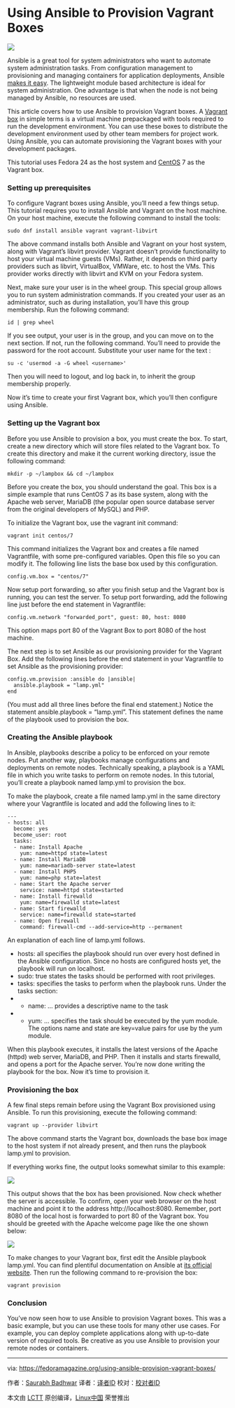 Using Ansible to Provision Vagrant Boxes
====

![](https://i1.wp.com/cdn.fedoramagazine.org/wp-content/uploads/2016/08/vagrant-plus-ansible.jpg?w=1352&ssl=1)

Ansible is a great tool for system administrators who want to automate system administration tasks. From configuration management to provisioning and managing containers for application deployments, Ansible [makes it easy][1]. The lightweight module based architecture is ideal for system administration. One advantage is that when the node is not being managed by Ansible, no resources are used.

This article covers how to use Ansible to provision Vagrant boxes. A [Vagrant box][2] in simple terms is a virtual machine prepackaged with tools required to run the development environment. You can use these boxes to distribute the development environment used by other team members for project work. Using Ansible, you can automate provisioning the Vagrant boxes with your development packages.

This tutorial uses Fedora 24 as the host system and [CentOS][3] 7 as the Vagrant box.

### Setting up prerequisites

To configure Vagrant boxes using Ansible, you’ll need a few things setup. This tutorial requires you to install Ansible and Vagrant on the host machine. On your host machine, execute the following command to install the tools:

```
sudo dnf install ansible vagrant vagrant-libvirt
```

The above command installs both Ansible and Vagrant on your host system, along with Vagrant’s libvirt provider. Vagrant doesn’t provide functionality to host your virtual machine guests (VMs). Rather, it depends on third party providers such as libvirt, VirtualBox, VMWare, etc. to host the VMs. This provider works directly with libvirt and KVM on your Fedora system.

Next, make sure your user is in the wheel group. This special group allows you to run system administration commands. If you created your user as an administrator, such as during installation, you’ll have this group membership. Run the following command:

```
id | grep wheel
```

If you see output, your user is in the group, and you can move on to the next section. If not, run the following command. You’ll need to provide the password for the root account. Substitute your user name for the text <username>:

```
su -c 'usermod -a -G wheel <username>'
```

Then you will need to logout, and log back in, to inherit the group membership properly.

Now it’s time to create your first Vagrant box, which you’ll then configure using Ansible.

### Setting up the Vagrant box

Before you use Ansible to provision a box, you must create the box. To start, create a new directory which will store files related to the Vagrant box. To create this directory and make it the current working directory, issue the following command:

```
mkdir -p ~/lampbox && cd ~/lampbox
```

Before you create the box, you should understand the goal. This box is a simple example that runs CentOS 7 as its base system, along with the Apache web server, MariaDB (the popular open source database server from the original developers of MySQL) and PHP.

To initialize the Vagrant box, use the vagrant init command:

```
vagrant init centos/7
```

This command initializes the Vagrant box and creates a file named Vagrantfile, with some pre-configured variables. Open this file so you can modify it. The following line lists the base box used by this configuration.

```
config.vm.box = "centos/7"
```

Now setup port forwarding, so after you finish setup and the Vagrant box is running, you can test the server. To setup port forwarding, add the following line just before the end statement in Vagrantfile:

```
config.vm.network "forwarded_port", guest: 80, host: 8080
```

This option maps port 80 of the Vagrant Box to port 8080 of the host machine.

The next step is to set Ansible as our provisioning provider for the Vagrant Box. Add the following lines before the end statement in your Vagrantfile to set Ansible as the provisioning provider:

```
config.vm.provision :ansible do |ansible|
  ansible.playbook = "lamp.yml"
end
```

(You must add all three lines before the final end statement.) Notice the statement ansible.playbook = “lamp.yml”. This statement defines the name of the playbook used to provision the box.

### Creating the Ansible playbook

In Ansible, playbooks describe a policy to be enforced on your remote nodes. Put another way, playbooks manage configurations and deployments on remote nodes. Technically speaking, a playbook is a YAML file in which you write tasks to perform on remote nodes. In this tutorial, you’ll create a playbook named lamp.yml to provision the box.

To make the playbook, create a file named lamp.yml in the same directory where your Vagrantfile is located and add the following lines to it:

```
---
- hosts: all
  become: yes
  become_user: root
  tasks:
  - name: Install Apache
    yum: name=httpd state=latest
  - name: Install MariaDB
    yum: name=mariadb-server state=latest
  - name: Install PHP5
    yum: name=php state=latest
  - name: Start the Apache server
    service: name=httpd state=started
  - name: Install firewalld
    yum: name=firewalld state=latest
  - name: Start firewalld
    service: name=firewalld state=started
  - name: Open firewall
    command: firewall-cmd --add-service=http --permanent
```

An explanation of each line of lamp.yml follows.

- hosts: all specifies the playbook should run over every host defined in the Ansible configuration. Since no hosts are configured hosts yet, the playbook will run on localhost.
- sudo: true states the tasks should be performed with root privileges.
- tasks: specifies the tasks to perform when the playbook runs. Under the tasks section:
- - name: … provides a descriptive name to the task
- - yum: … specifies the task should be executed by the yum module. The options name and state are key=value pairs for use by the yum module.

When this playbook executes, it installs the latest versions of the Apache (httpd) web server, MariaDB, and PHP. Then it installs and starts firewalld, and opens a port for the Apache server. You’re now done writing the playbook for the box. Now it’s time to provision it.

### Provisioning the box

A few final steps remain before using the Vagrant Box provisioned using Ansible. To run this provisioning, execute the following command:

```
vagrant up --provider libvirt
```

The above command starts the Vagrant box, downloads the base box image to the host system if not already present, and then runs the playbook lamp.yml to provision.

If everything works fine, the output looks somewhat similar to this example:

![](https://i1.wp.com/cdn.fedoramagazine.org/wp-content/uploads/2016/08/vagrant-ansible-playbook-run.png?w=574&ssl=1)

This output shows that the box has been provisioned. Now check whether the server is accessible. To confirm, open your web browser on the host machine and point it to the address http://localhost:8080. Remember, port 8080 of the local host is forwarded to port 80 of the Vagrant box. You should be greeted with the Apache welcome page like the one shown below:

![](https://i0.wp.com/cdn.fedoramagazine.org/wp-content/uploads/2016/08/vagrant-ansible-apache-up.png?w=1004&ssl=1)

To make changes to your Vagrant box, first edit the Ansible playbook lamp.yml. You can find plentiful documentation on Ansible at [its official website][4]. Then run the following command to re-provision the box:

```
vagrant provision
```

### Conclusion

You’ve now seen how to use Ansible to provision Vagrant boxes. This was a basic example, but you can use these tools for many other use cases. For example, you can deploy complete applications along with up-to-date version of required tools. Be creative as you use Ansible to provision your remote nodes or containers.


--------------------------------------------------------------------------------

via: https://fedoramagazine.org/using-ansible-provision-vagrant-boxes/

作者：[Saurabh Badhwar][a]
译者：[译者ID](https://github.com/译者ID)
校对：[校对者ID](https://github.com/校对者ID)

本文由 [LCTT](https://github.com/LCTT/TranslateProject) 原创编译，[Linux中国](https://linux.cn/) 荣誉推出

[a]: http://h4xr.id.fedoraproject.org/
[1]: https://ansible.com/
[2]: https://www.vagrantup.com/
[3]: https://centos.org/
[4]: http://docs.ansible.com/ansible/index.html
